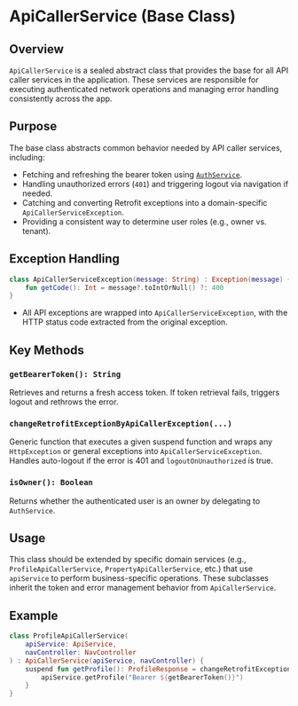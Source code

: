# ApiCallerService (Base Class)

## Overview

`ApiCallerService` is a sealed abstract class that provides the base for all API caller services in the application. These services are responsible for executing authenticated network operations and managing error handling consistently across the app.

## Purpose

The base class abstracts common behavior needed by API caller services, including:

- Fetching and refreshing the bearer token using [`AuthService`](../AuthService.md).
- Handling unauthorized errors (`401`) and triggering logout via navigation if needed.
- Catching and converting Retrofit exceptions into a domain-specific `ApiCallerServiceException`.
- Providing a consistent way to determine user roles (e.g., owner vs. tenant).

## Exception Handling

```kotlin
class ApiCallerServiceException(message: String) : Exception(message) {
    fun getCode(): Int = message?.toIntOrNull() ?: 400
}
```

* All API exceptions are wrapped into `ApiCallerServiceException`, with the HTTP status code extracted from the original exception.

## Key Methods

### `getBearerToken(): String`

Retrieves and returns a fresh access token. If token retrieval fails, triggers logout and rethrows the error.

### `changeRetrofitExceptionByApiCallerException(...)`

Generic function that executes a given suspend function and wraps any `HttpException` or general exceptions into `ApiCallerServiceException`. Handles auto-logout if the error is 401 and `logoutOnUnauthorized` is true.

### `isOwner(): Boolean`

Returns whether the authenticated user is an owner by delegating to `AuthService`.

## Usage

This class should be extended by specific domain services (e.g., `ProfileApiCallerService`, `PropertyApiCallerService`, etc.) that use `apiService` to perform business-specific operations. These subclasses inherit the token and error management behavior from `ApiCallerService`.

## Example

```kotlin
class ProfileApiCallerService(
    apiService: ApiService,
    navController: NavController
) : ApiCallerService(apiService, navController) {
    suspend fun getProfile(): ProfileResponse = changeRetrofitExceptionByApiCallerException {
        apiService.getProfile("Bearer ${getBearerToken()}")
    }
}
```
